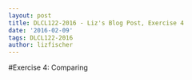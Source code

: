 ```yaml
---
layout: post
title: DLCL122-2016 - Liz's Blog Post, Exercise 4
date: '2016-02-09'
tags: DLCL122-2016
author: lizfischer
---
```


#Exercise 4: Comparing
